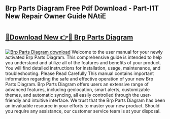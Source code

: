 ## Brp Parts Diagram Free Pdf Download - Part-I1T New Repair Owner Guide NAtiE

# <h2><a href="http://dfmw74.blite.top/?on=Brp+Parts+Diagram">🔗Download New 👉🔴 Brp Parts Diagram</a></h2>

[![Brp Parts Diagram download](https://i.imgur.com/lujVjoI.png)](http://dfmw74.blite.top/?on=Brp+Parts+Diagram)
Welcome to the user manual for your newly activated Brp Parts Diagram. This comprehensive guide is intended to help you understand and utilize all of the features and benefits of your product. You will find detailed instructions for installation, usage, maintenance, and troubleshooting. Please Read Carefully This manual contains important information regarding the safe and effective operation of your new Brp Parts Diagram. Brp Parts Diagram offers users an extensive range of advanced features, including geolocation, smart alerts, customizable themes, and automatic syncing, all easily controlled through the user-friendly and intuitive interface. We trust that the Brp Parts Diagram has been an invaluable resource in your efforts to master your new product. Should you require any assistance, our customer service team is at your disposal.
